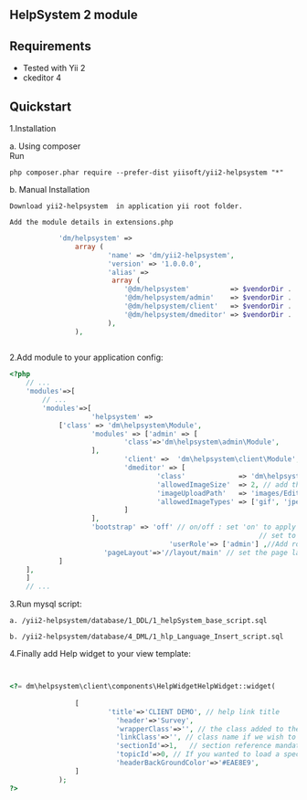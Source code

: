 ﻿HelpSystem 2 module
--------------


Requirements
------------

* Tested with Yii 2
* ckeditor 4


Quickstart
----------

1.Installation 


a. Using composer     
	Run 
	
	php composer.phar require --prefer-dist yiisoft/yii2-helpsystem "*" 

b. Manual Installation

    Download yii2-helpsystem  in application yii root folder.
    
    Add the module details in extensions.php 
~~~php
			'dm/helpsystem' =>
				array (
						'name' => 'dm/yii2-helpsystem',
						'version' => '1.0.0.0',
						'alias' =>
						 array (
							'@dm/helpsystem'          => $vendorDir . '/dm/yii2-helpsystem',
							'@dm/helpsystem/admin'    => $vendorDir . '/dm/yii2-helpsystem/modules/admin',
							'@dm/helpsystem/client'   => $vendorDir . '/dm/yii2-helpsystem/modules/client',
							'@dm/helpsystem/dmeditor' => $vendorDir . '/dm/yii2-helpsystem/vendor/dmeditor',
						),
				),
			    
~~~


2.Add module to your application config:

~~~php
<?php
    // ...
    'modules'=>[
        // ...
       	'modules'=>[
                    'helpsystem' =>
			['class' => 'dm\helpsystem\Module',
					'modules' => ['admin' => [
							'class'=>'dm\helpsystem\admin\Module',
					],
							'client' =>  'dm\helpsystem\client\Module',
							'dmeditor' => [
									'class'             => 'dm\helpsystem\dmeditor\Module',
									'allowedImageSize'  => 2, // add the maximum upload size in MB. Enter int value.
									'imageUploadPath'   => 'images/EditorImages',// the path to which image uploaded.
									'allowedImageTypes' => ['gif', 'jpeg', 'jpg', 'png']
							]
					],
					'bootstrap' => 'off' // on/off : set 'on' to apply helpsystem bootstrap style
                                                             // set to on when the application is not using bootstrap style,
                                       'userRole'=> ['admin'] ,//Add roles if any. eg ['admin','editor']
				       'pageLayout'=>'//layout/main' // set the page layout path here
			]
	],
    ]
    // ...
~~~

3.Run mysql script:

	a. /yii2-helpsystem/database/1_DDL/1_helpSystem_base_script.sql

	b. /yii2-helpsystem/database/4_DML/1_hlp_Language_Insert_script.sql

4.Finally add Help widget to your view template:

~~~php


<?= dm\helpsystem\client\components\HelpWidgetHelpWidget::widget(
			
				[
						'title'=>'CLIENT DEMO', // help link title
						  'header'=>'Survey',
					      'wrapperClass'=>'', // the class added to the wrapper div if any
					      'linkClass'=>'', // class name if we wish to add any
					      'sectionId'=>1,	// section reference mandatory
					      'topicId'=>0, // If you wanted to load a specific topic in help box give its primary key
						  'headerBackGroundColor'=>'#EAE8E9',		
				]
			);
?>
~~~


